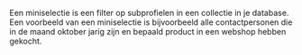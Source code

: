 Een miniselectie is een filter op subprofielen in een collectie in je
database. Een voorbeeld van een miniselectie is bijvoorbeeld alle
contactpersonen die in de maand oktober jarig zijn en bepaald product in
een webshop hebben gekocht.
